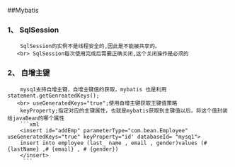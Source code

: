 ##Mybatis
### 1、 SqlSession
        SqlSession的实例不是线程安全的,因此是不能被共享的。
       <br> SqlSession每次使用完成后需要正确关闭,这个关闭操作是必须的
### 2、 自增主键
        mysq1支持自增主键，自增主键值的获取，mybatis 也是利用statement.getGenreatedKeys();
       <br> useGeneratedKeys="true";使用自增主键获取王键值策略
        keyProperty;指定对应的主键属性，也就是mybatis获取到主键值以后，将这个值封装给javaBean的哪个属性
        ```xml 
        <insert id="addEmp" parameterType="com.bean.Employee" useGeneratedKeys="true" keyProperty="id' databaseId= "mysq1">
        insert into employee (last_ name , email , gender)values (#{lastName} ,# {email} , # {gender})
        </insert>
         ```
      

      
